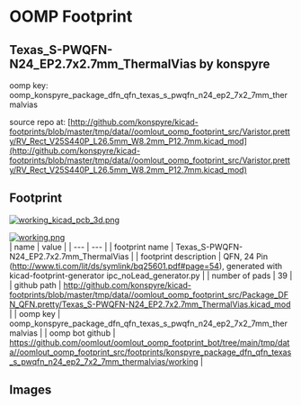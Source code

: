 # OOMP Footprint  
## Texas_S-PWQFN-N24_EP2.7x2.7mm_ThermalVias  by konspyre  
  
oomp key: oomp_konspyre_package_dfn_qfn_texas_s_pwqfn_n24_ep2_7x2_7mm_thermalvias  
  
source repo at: [http://github.com/konspyre/kicad-footprints/blob/master/tmp/data//oomlout_oomp_footprint_src/Varistor.pretty/RV_Rect_V25S440P_L26.5mm_W8.2mm_P12.7mm.kicad_mod](http://github.com/konspyre/kicad-footprints/blob/master/tmp/data//oomlout_oomp_footprint_src/Varistor.pretty/RV_Rect_V25S440P_L26.5mm_W8.2mm_P12.7mm.kicad_mod)  
## Footprint  
  
[![working_kicad_pcb_3d.png](working_kicad_pcb_3d_600.png)](working_kicad_pcb_3d.png)  
  
[![working.png](working_600.png)](working.png)  
| name | value | 
| --- | --- | 
| footprint name | Texas_S-PWQFN-N24_EP2.7x2.7mm_ThermalVias | 
| footprint description | QFN, 24 Pin (http://www.ti.com/lit/ds/symlink/bq25601.pdf#page=54), generated with kicad-footprint-generator ipc_noLead_generator.py | 
| number of pads | 39 | 
| github path | http://github.com/konspyre/kicad-footprints/blob/master/tmp/data//oomlout_oomp_footprint_src/Package_DFN_QFN.pretty/Texas_S-PWQFN-N24_EP2.7x2.7mm_ThermalVias.kicad_mod | 
| oomp key | oomp_konspyre_package_dfn_qfn_texas_s_pwqfn_n24_ep2_7x2_7mm_thermalvias | 
| oomp bot github | https://github.com/oomlout/oomlout_oomp_footprint_bot/tree/main/tmp/data//oomlout_oomp_footprint_src/footprints/konspyre_package_dfn_qfn_texas_s_pwqfn_n24_ep2_7x2_7mm_thermalvias/working | 
## Images  
